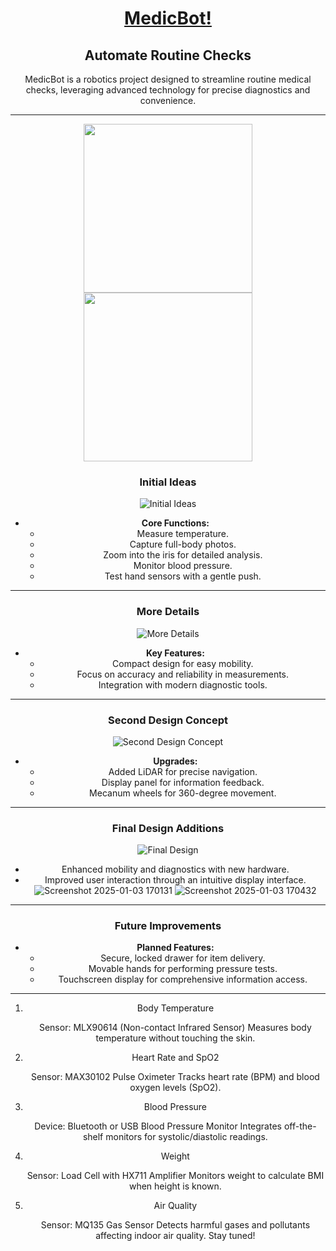 <div align="center">
  
# [MedicBot!](https://medicbot002.netlify.app/)

## Automate Routine Checks

MedicBot is a robotics project designed to streamline routine medical checks, leveraging advanced technology for precise diagnostics and convenience.

---
<p align="center">
  <img src="https://github.com/user-attachments/assets/8cd12e16-3cdd-474a-a4ac-f77436e78613" height="270px" />
  <img src="https://github.com/user-attachments/assets/61d8a645-b7cb-414c-9f1c-8a3077e81d98" height="270px" />
</p>


### Initial Ideas
![Initial Ideas](https://github.com/user-attachments/assets/a512336b-c7aa-4a9d-a38a-309f703fe535)
- **Core Functions:**
  - Measure temperature.
  - Capture full-body photos.
  - Zoom into the iris for detailed analysis.
  - Monitor blood pressure.
  - Test hand sensors with a gentle push.

---

### More Details
![More Details](https://github.com/user-attachments/assets/b6fb990e-5d3d-45f4-a1e1-07193bf8c49a)
- **Key Features:**
  - Compact design for easy mobility.
  - Focus on accuracy and reliability in measurements.
  - Integration with modern diagnostic tools.

---

### Second Design Concept
![Second Design Concept](https://github.com/user-attachments/assets/49611a22-00dd-4f11-8956-e9fdb53ab556)
- **Upgrades:**
  - Added LiDAR for precise navigation.
  - Display panel for information feedback.
  - Mecanum wheels for 360-degree movement.

---

### Final Design Additions
![Final Design](https://github.com/user-attachments/assets/c4b81ca0-4de8-41ea-9f08-1150b0618923)
- Enhanced mobility and diagnostics with new hardware.
- Improved user interaction through an intuitive display interface.
![Screenshot 2025-01-03 170131](https://github.com/user-attachments/assets/c44eb645-cc58-4c8a-8148-745e7d15a375)
![Screenshot 2025-01-03 170432](https://github.com/user-attachments/assets/afda7042-f9c4-4865-b773-e3d9dc27f2d2)


---

### Future Improvements
- **Planned Features:**
  - Secure, locked drawer for item delivery.
  - Movable hands for performing pressure tests.
  - Touchscreen display for comprehensive information access.

---

1. Body Temperature

    Sensor: MLX90614 (Non-contact Infrared Sensor)
    Measures body temperature without touching the skin.

2. Heart Rate and SpO2

    Sensor: MAX30102 Pulse Oximeter
    Tracks heart rate (BPM) and blood oxygen levels (SpO2).

3. Blood Pressure

    Device: Bluetooth or USB Blood Pressure Monitor
    Integrates off-the-shelf monitors for systolic/diastolic readings.

4. Weight

    Sensor: Load Cell with HX711 Amplifier
    Monitors weight to calculate BMI when height is known.

5. Air Quality

    Sensor: MQ135 Gas Sensor
    Detects harmful gases and pollutants affecting indoor air quality. 
Stay tuned!

</div>

